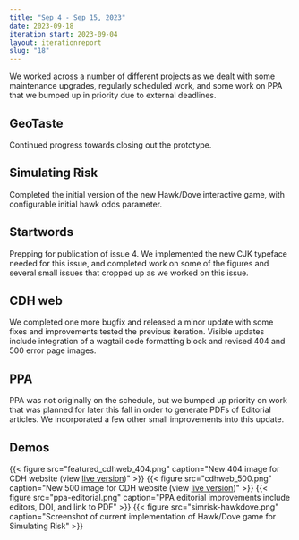 ```yaml
---
title: "Sep 4 - Sep 15, 2023"
date: 2023-09-18
iteration_start: 2023-09-04
layout: iterationreport
slug: "18"
---
```


We worked across a number of different projects as we dealt with some maintenance upgrades,
regularly scheduled work, and some work on PPA that we bumped up in priority due to external deadlines.

## GeoTaste

Continued progress towards closing out the prototype.

## Simulating Risk

Completed the initial version of the new Hawk/Dove interactive game, with configurable initial hawk odds parameter. 

## Startwords

Prepping for publication of issue 4. We implemented the new CJK typeface needed for this issue, and completed work on some of the figures and several small issues that cropped up as we worked on this issue.

## CDH web

We completed one more bugfix and released a minor update with some fixes and improvements tested the previous iteration. Visible updates include integration of a wagtail code formatting block and revised 404 and 500 error page images.

## PPA

PPA was not originally on the schedule, but we bumped up priority on work that was planned for later this fall in order to generate PDFs of Editorial articles. We incorporated a few other small improvements into this update.

## Demos
{{< figure src="featured_cdhweb_404.png" caption="New 404 image for CDH website (view [live version](https://cdh.princeton.edu/_/))" >}}
{{< figure src="cdhweb_500.png" caption="New 500 image for CDH website (view [live version](https://cdh.princeton.edu/_500/))" >}}
{{< figure src="ppa-editorial.png" caption="PPA editorial improvements include editors, DOI, and link to PDF" >}}
{{< figure src="simrisk-hawkdove.png" caption="Screenshot of current implementation of Hawk/Dove game for Simulating Risk" >}}







